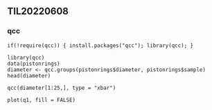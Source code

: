## TIL20220608

### qcc

```{r}
if(!require(qcc)) { install.packages("qcc"); library(qcc); }

library(qcc)
data(pistonrings)
diameter <- qcc.groups(pistonrings$diameter, pistonrings$sample)
head(diameter)
```

```{r}
qcc(diameter[1:25,], type = "xbar")
```

```{r}
plot(q1, fill = FALSE)
```


